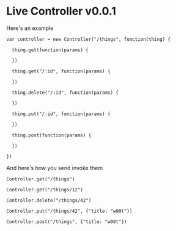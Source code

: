 Live Controller v0.0.1
===============

  Here's an example

    var controller = new Controller("/things", function(thing) {

      thing.get(function(params) {

      }) 

      thing.get("/:id", function(params) {

      }) 

      thing.delete("/:id", function(params) {

      })

      thing.put("/:id", function(params) {

      })

      thing.post(function(params) {

      })

    }) 

  And here's how you send invoke them

    Controller.get("/things")

    Controller.get("/things/12")

    Controller.delete("/things/42")

    Controller.put("/things/42", {"title: "w00t"})

    Controller.post("/things", {"title: "w00t"})
